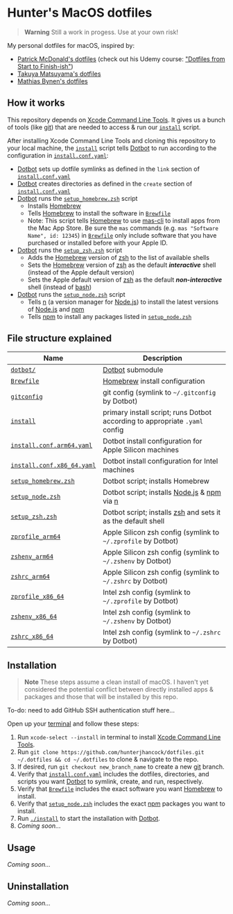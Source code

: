 # Hunter's MacOS dotfiles

> **Warning** Still a work in progess. Use at your own risk!

My personal dotfiles for macOS, inspired by:

- [Patrick McDonald's dotfiles](https://github.com/eieioxyz/dotfiles_macos) (check out his Udemy course: ["Dotfiles from Start to Finish-ish"](https://www.udemy.com/share/1043Ta3@fWYLq4xuDOzVCe1n-FaqtWDKj3GC3nhuomzNqQF4nzT-7OwA669olDFasO7t_S53Tw==/))
- [Takuya Matsuyama's dotfiles](https://github.com/craftzdog/dotfiles-public)
- [Mathias Bynen's dotfiles](https://github.com/mathiasbynens/dotfiles)

## How it works

This repository depends on [Xcode Command Line Tools](https://developer.apple.com/library/archive/technotes/tn2339/_index.html#//apple_ref/doc/uid/DTS40014588-CH1-WHAT_IS_THE_COMMAND_LINE_TOOLS_PACKAGE_). It gives us a bunch of tools (like [git](https://git-scm.com)) that are needed to access & run our [`install`](install) script.

After installing Xcode Command Line Tools and cloning this repository to your local machine, the [`install`](install) script tells [Dotbot](https://github.com/anishathalye/dotbot) to run according to the configuration in [`install.conf.yaml`](install.conf.yaml):

- [Dotbot](https://github.com/anishathalye/dotbot) sets up dotfile symlinks as defined in the `link` section of [`install.conf.yaml`](install.conf.yaml)
- [Dotbot](https://github.com/anishathalye/dotbot) creates directories as defined in the `create` section of [`install.conf.yaml`](install.conf.yaml)
- [Dotbot](https://github.com/anishathalye/dotbot) runs the [`setup_homebrew.zsh`](setup_homebrew.zsh) script
  - Installs [Homebrew](https://brew.sh)
  - Tells [Homebrew](https://brew.sh) to install the software in [`Brewfile`](Brewfile)
  - Note: This script tells [Homebrew](https://brew.sh) to use [mas-cli](https://github.com/mas-cli/mas) to install apps from the Mac App Store. Be sure the `mas` commands (e.g. `mas "Software Name", id: 12345`) in [`Brewfile`](Brewfile) only include software that you have purchased or installed before with your Apple ID.
- [Dotbot](https://github.com/anishathalye/dotbot) runs the [`setup_zsh.zsh`](setup_zsh.zsh) script
  - Adds the [Homebrew](https://brew.sh) version of [zsh](https://zsh.sourceforge.io) to the list of available shells
  - Sets the [Homebrew](https://brew.sh) version of [zsh](https://zsh.sourceforge.io) as the default **_interactive_** shell (instead of the Apple default version)
  - Sets the Apple default version of [zsh](https://zsh.sourceforge.io) as the default **_non-interactive_** shell (instead of [bash](https://www.gnu.org/software/bash/))
- [Dotbot](https://github.com/anishathalye/dotbot) runs the [`setup_node.zsh`](setup_node.zsh) script
  - Tells [n](https://github.com/tj/n) (a version manager for [Node.js](https://nodejs.org/en/)) to install the latest versions of [Node.js](https://nodejs.org/en/) and [npm](https://www.npmjs.com)
  - Tells [npm](https://www.npmjs.com) to install any packages listed in [`setup_node.zsh`](setup_node.zsh)

## File structure explained

| Name                                            | Description                                                                                                               |
| ----------------------------------------------- | ------------------------------------------------------------------------------------------------------------------------- |
| [`dotbot/`](dotbot/)                            | [Dotbot](https://github.com/anishathalye/dotbot) submodule                                                                |
| [`Brewfile`](Brewfile)                          | [Homebrew](https://brew.sh) install configuration                                                                         |
| [`gitconfig`](gitconfig)                        | git config (symlink to `~/.gitconfig` by Dotbot)                                                                          |
| [`install`](install)                            | primary install script; runs Dotbot according to appropriate `.yaml` config                                               |
| [`install.conf.arm64.yaml`](install.conf.yaml)  | Dotbot install configuration for Apple Silicon machines                                                                   |
| [`install.conf.x86_64.yaml`](install.conf.yaml) | Dotbot install configuration for Intel machines                                                                           |
| [`setup_homebrew.zsh`](setup_homebrew.zsh)      | Dotbot script; installs Homebrew                                                                                          |
| [`setup_node.zsh`](setup_node.zsh)              | Dotbot script; installs [Node.js](https://nodejs.org/en/) & [npm](https://www.npmjs.com) via [n](https://github.com/tj/n) |
| [`setup_zsh.zsh`](setup_zsh.zsh)                | Dotbot script; installs [zsh](https://zsh.sourceforge.io) and sets it as the default shell                                |
| [`zprofile_arm64`](zshrc)                       | Apple Silicon zsh config (symlink to `~/.zprofile` by Dotbot)                                                             |
| [`zshenv_arm64`](zshenv)                        | Apple Silicon zsh config (symlink to `~/.zshenv` by Dotbot)                                                               |
| [`zshrc_arm64`](zshrc)                          | Apple Silicon zsh config (symlink to `~/.zshrc` by Dotbot)                                                                |
| [`zprofile_x86_64`](zshrc)                      | Intel zsh config (symlink to `~/.zprofile` by Dotbot)                                                                     |
| [`zshenv_x86_64`](zshenv)                       | Intel zsh config (symlink to `~/.zshenv` by Dotbot)                                                                       |
| [`zshrc_x86_64`](zshrc)                         | Intel zsh config (symlink to `~/.zshrc` by Dotbot)                                                                        |

## Installation

> **Note** These steps assume a clean install of macOS. I haven't yet considered the potential conflict between directly installed apps & packages and those that will be installed by this repo.

To-do: need to add GitHub SSH authentication stuff here...

Open up your [terminal](https://support.apple.com/guide/terminal/open-or-quit-terminal-apd5265185d-f365-44cb-8b09-71a064a42125/mac) and follow these steps:

1. Run `xcode-select --install` in terminal to install [Xcode Command Line Tools](https://developer.apple.com/library/archive/technotes/tn2339/_index.html#//apple_ref/doc/uid/DTS40014588-CH1-WHAT_IS_THE_COMMAND_LINE_TOOLS_PACKAGE_).
1. Run `git clone https://github.com/hunterjhancock/dotfiles.git ~/.dotfiles && cd ~/.dotfiles` to clone & navigate to the repo.
1. If desired, run `git checkout new_branch_name` to create a new [git](https://git-scm.com) branch.
1. Verify that [`install.conf.yaml`](install.conf.yaml) includes the dotfiles, directories, and scripts you want [Dotbot](https://github.com/anishathalye/dotbot) to symlink, create, and run, respectively.
1. Verify that [`Brewfile`](Brewfile) includes the exact software you want [Homebrew](https://brew.sh) to install.
1. Verify that [`setup_node.zsh`](setup_node.zsh) includes the exact [npm](https://www.npmjs.com) packages you want to install.
1. Run [`./install`](install) to start the installation with [Dotbot](https://github.com/anishathalye/dotbot).
1. _Coming soon..._

## Usage

_Coming soon..._

## Uninstallation

_Coming soon..._
